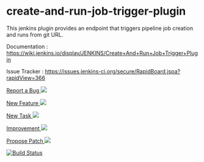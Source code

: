 # create-and-run-job-trigger-plugin
This jenkins plugin provides an endpoint that triggers pipeline job creation and runs from git URL.

Documentation : https://wiki.jenkins.io/display/JENKINS/Create+And+Run+Job+Trigger+Plugin

Issue Tracker : https://issues.jenkins-ci.org/secure/RapidBoard.jspa?rapidView=366

[Report a Bug ![](https://issues.jenkins-ci.org/secure/viewavatar?size=xsmall&avatarId=14673&avatarType=issuetype)](https://issues.jenkins-ci.org/secure/CreateIssueDetails!init.jspa?pid=10172&components=23039&issuetype=1)

[New Feature ![](https://issues.jenkins-ci.org/secure/viewavatar?size=xsmall&avatarId=14681&avatarType=issuetype)](https://issues.jenkins-ci.org/secure/CreateIssueDetails!init.jspa?pid=10172&components=23039&issuetype=2)

[New Task ![](https://issues.jenkins-ci.org/secure/viewavatar?size=xsmall&avatarId=14688&avatarType=issuetype)](https://issues.jenkins-ci.org/secure/CreateIssueDetails!init.jspa?pid=10172&components=23039&issuetype=3)

[Improvement ![](https://issues.jenkins-ci.org/secure/viewavatar?size=xsmall&avatarId=14680&avatarType=issuetype)](https://issues.jenkins-ci.org/secure/CreateIssueDetails!init.jspa?pid=10172&components=23039&issuetype=4)

[Propose Patch ![](https://issues.jenkins-ci.org/secure/viewavatar?size=xsmall&avatarId=14670&avatarType=issuetype)](https://issues.jenkins-ci.org/secure/CreateIssueDetails!init.jspa?pid=10172&components=23039&issuetype=5)


[![Build Status](https://ci.jenkins.io/buildStatus/icon?job=Plugins/create-and-run-job-trigger-plugin/master)](https://ci.jenkins.io/job/Plugins/job/create-and-run-job-trigger-plugin/job/master/)
